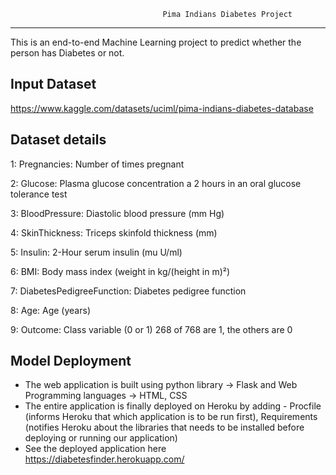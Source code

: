 
                                      Pima Indians Diabetes Project
------------------------------------------------------------------------------------------------------
This is an end-to-end Machine Learning project to predict whether the person has Diabetes or not.

Input Dataset
----------------
https://www.kaggle.com/datasets/uciml/pima-indians-diabetes-database

Dataset details
----------------
1: Pregnancies: Number of times pregnant

2: Glucose: Plasma glucose concentration a 2 hours in an oral glucose tolerance test

3: BloodPressure: Diastolic blood pressure (mm Hg)

4: SkinThickness: Triceps skinfold thickness (mm)

5: Insulin: 2-Hour serum insulin (mu U/ml)

6: BMI: Body mass index (weight in kg/(height in m)²)

7: DiabetesPedigreeFunction: Diabetes pedigree function

8: Age: Age (years)

9: Outcome: Class variable (0 or 1) 268 of 768 are 1, the others are 0

Model Deployment
--------------------

* The web application is built using python library -> Flask and Web Programming languages -> HTML, CSS
* The entire application is finally deployed on Heroku by adding - Procfile (informs Heroku that which application is to be run first), Requirements         (notifies Heroku about the libraries that needs to be installed before deploying or running our application)
* See the deployed application here https://diabetesfinder.herokuapp.com/
